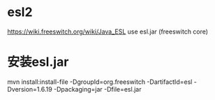 # esl2
https://wiki.freeswitch.org/wiki/Java_ESL
use esl.jar (freeswitch core)

# 安装esl.jar
mvn install:install-file -DgroupId=org.freeswitch -DartifactId=esl -Dversion=1.6.19 -Dpackaging=jar -Dfile=esl.jar